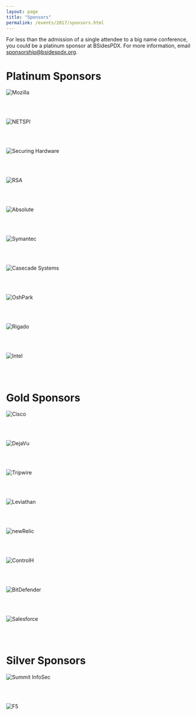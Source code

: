 ```yaml
---
layout: page
title: "Sponsors"
permalink: /events/2017/sponsors.html
---
```


For less than the admission of a single attendee to a big name conference, you could be a platinum sponsor at BSidesPDX. For more information, email [sponsorship@bsidespdx.org](mailto:sponsorship@bsidespdx.org).

# Platinum Sponsors

![Mozilla](/images/2017/moz-logo-bw-rgb.png)

<br><br>

![NETSPI](/images/2017/NETSPI.png)

<br><br>

![Securing Hardware](/images/2017/SecuringHardware.png)

<br><br>

![RSA](/images/2017/RSA_Logo_RED_RGB.png)

<br><br>

![Absolute](/images/2017/absolute.png)

<br><br>

![Symantec](/images/2017/symantec.jpg)

<br><br>

![Casecade Systems](/images/2017/cst.png)

<br><br>

![OshPark](/images/2017/oshPark.png)

<br><br>

![Rigado](/images/2017/Rigado.png)

<br><br>

![Intel](/images/2017/intel.png)

<br><br>

# Gold Sponsors

![Cisco](/images/2017/Cisco.png)

<br><br>

![DejaVu](/images/2017/DejaVu.png)

<br><br>

![Tripwire](/images/2017/tripwire.png)

<br><br>

![Leviathan](/images/2017/leviathan.svg)

<br><br>

![newRelic](/images/2017/newRelic.png)

<br><br>

![ControlH](/images/2017/ControlH.png)

<br><br>

![BitDefender](/images/2017/BD_BorderLAN.jpg)

<br><br>

![Salesforce](/images/2017/Salesforce.jpg)

<br><br>


# Silver Sponsors

![Summit InfoSec](/images/2017/summit.png)

<br><br>

![F5](/images/2017/f5.png)

<br><br>
